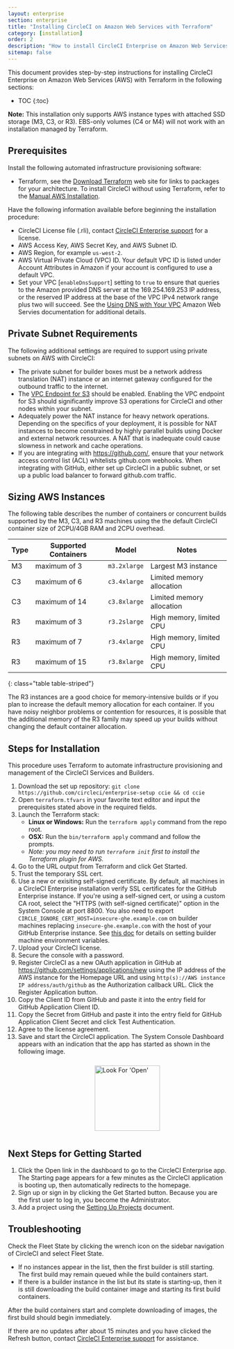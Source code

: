 ```yaml
---
layout: enterprise
section: enterprise
title: "Installing CircleCI on Amazon Web Services with Terraform"
category: [installation]
order: 2
description: "How to install CircleCI Enterprise on Amazon Web Services (AWS)."
sitemap: false
---
```


This document provides step-by-step instructions for installing CircleCI Enterprise on Amazon Web Services (AWS) with Terraform in the following sections:

* TOC
{:toc}

**Note:** This installation only supports AWS instance types with attached SSD storage (M3, C3, or R3). EBS-only volumes (C4 or M4) will not work with an installation managed by Terraform. 

## Prerequisites

Install the following automated infrastructure provisioning software:

* Terraform, see the [Download Terraform](https://www.terraform.io/downloads.html) web site for links to packages for your architecture. To install CircleCI without using Terraform, refer to the [Manual AWS Installation]({{site.baseurl}}/enterprise/aws-manual/).

Have the following information available before beginning the installation procedure:

* CircleCI License file (.rli), contact [CircleCI Enterprise support](https://support.circleci.com/hc/en-us) for a license.
* AWS Access Key, AWS Secret Key, and AWS Subnet ID.
* AWS Region, for example `us-west-2`.
* AWS Virtual Private Cloud (VPC) ID. Your default VPC ID is listed under Account Attributes in Amazon if your account is configured to use a default VPC.
* Set your VPC [`enableDnsSupport`] setting to `true` to ensure that queries to the Amazon provided DNS server at the 169.254.169.253 IP address, or the reserved IP address at the base of the VPC IPv4 network range plus two will succeed. See the [Using DNS with Your VPC](https://docs.aws.amazon.com/AmazonVPC/latest/UserGuide/vpc-dns.html#vpc-dns-updating) Amazon Web Servies documentation for additional details.
	
## Private Subnet Requirements	

The following additional settings are required to support using private subnets on AWS with CircleCI:

- The private subnet for builder boxes must be a network address translation (NAT) instance or an internet gateway configured for the outbound traffic to the internet.
- The [VPC Endpoint for S3](https://aws.amazon.com/blogs/aws/new-vpc-endpoint-for-amazon-s3/) should be enabled. Enabling the VPC endpoint for S3 should significantly improve S3 operations for CircleCI and other nodes within your subnet.
- Adequately power the NAT instance for heavy network operations.  Depending on the specifics of your deployment, it is possible for NAT instances to become constrained by highly parallel builds using Docker and external network resources.  A NAT that is inadequate could cause slowness in network and cache operations.
- If you are integrating with https://github.com/, ensure that your network access control list (ACL) whitelists github.com webhooks.  When integrating with GitHub, either set up CircleCI in a public subnet, or set up a public load balancer to forward github.com traffic.

<!--- Check whether the ACL needs to be more open so the services/build can download build images -->

## Sizing AWS Instances

The following table describes the number of containers or concurrent builds supported by the M3, C3, and R3 machines using the the default CircleCI container size of 2CPU/4GB RAM and 2CPU overhead. 

Type | Supported Containers | Model | Notes
----|-----------------------|-------|------
M3 | maximum of 3 | `m3.2xlarge` | Largest M3 instance
C3 | maximum of 6 | `c3.4xlarge` | Limited memory allocation
C3 | maximum of 14 | `c3.8xlarge` | Limited memory allocation
R3 | maximum of 3 | `r3.2slarge` | High memory, limited CPU
R3 | maximum of 7 | `r3.4xlarge` | High memory, limited CPU
R3 | maximum of 15 | `r3.8xlarge` | High memory, limited CPU
{: class="table table-striped"}

The R3 instances are a good choice for memory-intensive builds or if you plan to increase the default memory allocation for each container. If you have noisy neighbor problems or contention for resources, it is possible that the additional memory of the R3 family may speed up your builds without changing the default container allocation.

## Steps for Installation

This procedure uses Terraform to automate infrastructure provisioning and management of the CircleCI Services and Builders.

1. Download the set up repository: `git clone https://github.com/circleci/enterprise-setup ccie && cd ccie`
1. Open `terraform.tfvars` in your favorite text editor and input the
prerequisites stated above in the required fields.
1. Launch the Terraform stack:
	- **Linux or Windows:** Run the `terraform apply` command from the repo root.
	- **OSX:** Run the `bin/terraform apply` command and follow the prompts.
	- *Note: you may need to run `terraform init` first to install the Terraform plugin for AWS.*
1. Go to the URL output from Terraform and click Get Started.
1. Trust the temporary SSL cert.
1. Use a new or exisiting self-signed certificate. By default, all machines in a CircleCI Enterprise installation verify SSL certificates for the GitHub Enterprise instance. If you're using a self-signed cert,
or using a custom CA root, select the "HTTPS (with self-signed certificate)" option in the System Console at port 8800.
You also need to export `CIRCLE_IGNORE_CERT_HOST=insecure-ghe.example.com` on builder machines replacing `insecure-ghe.example.com` with the host of your GitHub Enterprise instance. See [this doc]({{site.baseurl}}/enterprise/docker-builder-config/) for details on setting builder machine environment variables.
1. Upload your CircleCI license.
1. Secure the console with a password.
1. Register CircleCI as a new OAuth application in GitHub at <https://github.com/settings/applications/new> using the IP address of the AWS instance for the Homepage URL and using `http(s)://AWS instance IP address/auth/github` as the Authorization callback URL. Click the Register Application button.
1. Copy the Client ID from GitHub and paste it into the entry field for GitHub Application Client ID.
1. Copy the Secret from GitHub and paste it into the entry field for GitHub Application Client Secret and click Test Authentication.
1. Agree to the license agreement. 
1. Save and start the CircleCI application. The System Console Dashboard appears with an indication that the app has started as shown in the following image.

<img src="{{site.baseurl}}/assets/img/docs/started.png" alt="Look For 'Open'" width="150" style="margin: 10px; margin-left: 200px">

## Next Steps for Getting Started

1. Click the Open link in the dashboard to go to the CircleCI Enterprise app. The Starting page appears for a few minutes as the CircleCI application is booting up, then automatically redirects to the homepage. 
1. Sign up or sign in by clicking the Get Started button. Because you are the first user to log in, you become the Administrator.
1. Add a project using the [Setting Up Projects]({{site.baseurl}}/enterprise/quick-start/) document.

## Troubleshooting

Check the Fleet State by clicking the wrench icon on the sidebar navigation of CircleCI and select Fleet State.
- If no instances appear in the list, then the first builder is still starting. The first build may remain queued while the build containers start.
- If there is a builder instance in the list but its state is starting-up, then it is still downloading the build container image and starting its first build containers.

After the build containers start and complete downloading of images, the first build should begin immediately.

If there are no updates after about 15 minutes and you have clicked the Refresh button, contact [CircleCI Enterprise support](https://support.circleci.com/hc/en-us) for assistance.



